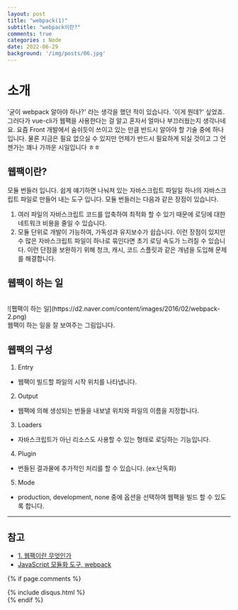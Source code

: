 ```yaml
---
layout: post
title: "webpack(1)"
subtitle: "webpack이란?"
comments: true
categories : Node
date: 2022-06-29
background: '/img/posts/06.jpg'
---
```


# 소개
'굳이 webpack 알아야 하나?' 라는 생각을 했던 적이 있습니다. '이게 뭔데?' 싶었죠.
그러다가 vue-cli가 웹팩을 사용한다는 걸 알고 혼자서 얼마나 부끄러웠는지 생각나네요.
요즘 Front 개발에서 숨쉬듯이 쓰이고 있는 만큼 반드시 알아야 할 기술 중에 하나 입니다.
물론 지금은 필요 없으실 수 있지만 언제가 반드시 필요하게 되실 것이고 그 언젠가는 꽤나 가까운 시일입니다 ㅎㅎ


## 웹팩이란?
모듈 번들러 입니다.
쉽게 얘기하면 나눠져 있는 자바스크립트 파일일 하나의 자바스크립트 파일로 만들어 내는 도구 입니다.
모듈 번들러는 다음과 같은 장점이 있습니다.
1. 여러 파일의 자바스크립트 코드를 압축하여 최적화 할 수 있기 때문에 로딩에 대한 네트워크 비용을 줄일 수 있습니다.
2. 모듈 단위로 개발이 가능하여, 가독성과 유지보수가 쉽습니다.
이런 장점이 있지만 수 많은 자바스크립트 파일이 하나로 묶인다면 초기 로딩 속도가 느려질 수 있습니다.
이런 단점을 보완하기 위해 청크, 캐시, 코드 스플릿과 같은 개념을 도입해 문제를 해결합니다.

## 웹팩이 하는 일
<br>
![휍팩이 하는 일](https://d2.naver.com/content/images/2016/02/webpack-2.png)
<br>
웹팩이 하는 일을 잘 보여주는 그림입니다. 

## 웹팩의 구성
1. Entry
  - 웹팩이 빌드할 파일의 시작 위치를 나타냅니다.
2. Output
  - 웹팩에 의해 생성되는 번들을 내보낼 위치와 파일의 이름을 지정합니다.
3. Loaders
  - 자바스크립트가 아닌 리소스도 사용할 수 있는 형태로 로딩하는 기능입니다.
4. Plugin
  - 번들된 결과물에 추가적인 처리를 할 수 있습니다. (ex:난독화)
5. Mode
  - production, development, none 중에 옵션을 선택하여 웹팩을 빌드 할 수 있도록 합니다.

---
## 참고
- [1. 웹팩이란 무엇인가](https://medium.com/@woody_dev/js-webpack-1-%EC%9B%B9%ED%8C%A9%EC%9D%B4%EB%9E%80-%EB%AC%B4%EC%97%87%EC%9D%B8%EA%B0%80-f29ebca31da4)
- [JavaScript 모듈화 도구, webpack](https://d2.naver.com/helloworld/0239818)

{% if page.comments %}
<div id="post-disqus" class="container">
{% include disqus.html %}
</div>
{% endif %}
